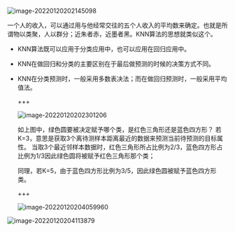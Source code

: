 ![image-20220120202145098](C:\Users\73887\AppData\Roaming\Typora\typora-user-images\image-20220120202145098.png)

一个人的收入，可以通过用与他经常交往的五个人收入的平均数来确定。也就是所谓物以类聚，人以群分；近朱者赤，近墨者黑。KNN算法的思想就类似这个。

- KNN算法既可以应用于分类应用中，也可以应用在回归应用中。

- KNN在做回归和分类的主要区别在于最后做预测的时候的决策方式不同。

- KNN在分类预测时，一般采用多数表决法；而在做回归预测时，一般采用平均值法。

  +++

  ![image-20220120202301206](C:\Users\73887\AppData\Roaming\Typora\typora-user-images\image-20220120202301206.png)

  如上图中，绿色圆要被决定赋予哪个类，是红色三角形还是蓝色四方形？
  若K=3，意思是获取3个离待测样本距离最近的数据来预测当前待预测的目标属性。
  当取3个最近邻样本数据时，红色三角形所占比例为2/3，蓝色四方形占比例为1/3因此绿色圆将被赋予红色三角形那个类；

  同理，若K=5，由于蓝色四方形比例为3/5，因此绿色圆被赋予蓝色四方形类。

  +++

  ![image-20220120204059960](C:\Users\73887\AppData\Roaming\Typora\typora-user-images\image-20220120204059960.png)

![image-20220120204113879](C:\Users\73887\AppData\Roaming\Typora\typora-user-images\image-20220120204113879.png)